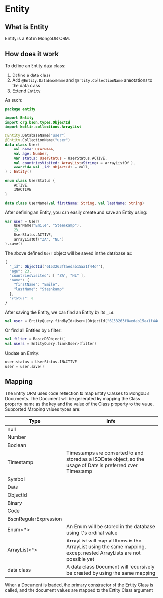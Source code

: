 # Entity

## What is Entity

Entity is a Kotlin MongoDB ORM.

## How does it work

To define an Entity data class:

1. Define a data class
2. Add `@Entity.DatabaseName` and `@Entity.CollectionName` annotations to the data class
3. Extend `Entity`

As such:

```kotlin
package entity

import Entity
import org.bson.types.ObjectId
import kotlin.collections.ArrayList

@Entity.DatabaseName("user")
@Entity.CollectionName("user")
data class User(
    val name: UserName,
    val age: Number,
    var status: UserStatus = UserStatus.ACTIVE,
    val countriesVisited: ArrayList<String> = arrayListOf(),
    override val _id: ObjectId? = null,
) : Entity()

enum class UserStatus {
    ACTIVE,
    INACTIVE
}

data class UserName(val firstName: String, val lastName: String)
```

After defining an Entity, you can easily create and save an Entity using:
```kotlin
var user = User(
    UserName("Emile", "Steenkamp"),
    23,
    UserStatus.ACTIVE,
    arrayListOf("ZA", "NL")
).save()
```

The above defined `User` object will be saved in the database as:
```javascript
{
  "_id": ObjectId("6153263f8aedab15aa1f44d4"),
  "age": 23,
  "countriesVisited": [ "ZA", "NL" ],
  "name": {
    "firstName": "Emile",
    "lastName": "Steenkamp"
  },
  "status": 0
}
```

After saving the Entity, we can find an Entity by its `_id`:
```kotlin
val user = EntityQuery.findById<User>(ObjectId("6153263f8aedab15aa1f44d4"))
```

Or find all Entities by a filter:
```kotlin
val filter = BasicDBObject()
val users = EntityQuery.find<User>(filter)
```

Update an Entity:
```kotlin
user.status = UserStatus.INACTIVE
user = user.save()
```

## Mapping

The Entity ORM uses code reflection to map Entity Classes to MongoDB Documents.
The Document will be generated by mapping the Class property name as the key
and the value of the Class property to the value. Supported Mapping values
types are:

Type                 |Info
---------------------|-------------
null                 |
Number               |
Boolean              |
Timestamp            |Timestamps are converted to and stored as a ISODate object, so the usage of Date is preferred over Timestamp
Symbol               |
Date                 |
ObjectId             |
Binary               |
Code                 |
BsonRegularExpression|
Enum<*>              |An Enum will be stored in the database using it's ordinal value
ArrayList<*>         |ArrayList will map all Items in the ArrayList using the same mapping, except nested ArrayLists are not possible yet
data class           |A data class Document will recursively be created by using the same mapping

When a Document is loaded, the primary constructor of the Entity Class is
called, and the document values are mapped to the Entity Class argument
